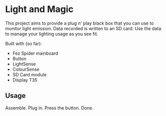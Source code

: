 # Light and Magic

This project aims to provide a plug n' play black box that you can use to monitor light emission. Data recorded is written to an SD card. Use the data to manage your lighting usage as you see fit.

Built with (so far):
* Fez Spider mainboard
* Button
* LightSense
* ColourSense
* SD Card module
* Display T35

## Usage
Assemble. Plug in. Press the button. Done.
